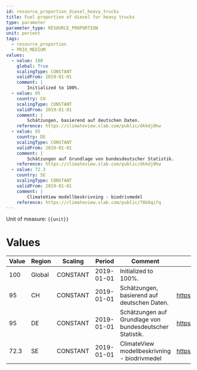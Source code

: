 ```yaml
---
id: resource_proportion_diesel_heavy_trucks
title: Fuel proportion of diesel for heavy trucks
type: parameter
parameter_type: RESOURCE_PROPORTION
unit: percent
tags:
  - resource_proportion
  - PRIO_MEDIUM
values:
  - value: 100
    global: True
    scalingType: CONSTANT
    validFrom: 2019-01-01
    comment: |
        Initialized to 100%.
  - value: 95
    country: CH
    scalingType: CONSTANT
    validFrom: 2019-01-01
    comment: |
        Schätzungen, basierend auf deutschen Daten.
    reference: https://climateview.slab.com/public/dkkdj0hw
  - value: 95
    country: DE
    scalingType: CONSTANT
    validFrom: 2019-01-01
    comment: |
        Schätzungen auf Grundlage von bundesdeutscher Statistik.
    reference: https://climateview.slab.com/public/dkkdj0hw
  - value: 72.3
    country: SE
    scalingType: CONSTANT
    validFrom: 2019-01-01
    comment: |
        ClimateView modellbeskrivning - biodrivmedel
    reference: https://climateview.slab.com/public/78b9qifq
---
```



Unit of measure: `{{unit}}`


# Values


| Value | Region | Scaling | Period | Comment | Reference |
|-------|--------|---------|--------|---------|-----------|
| 100 | Global | CONSTANT | 2019-01-01 | Initialized to 100%. |  |
| 95 | CH | CONSTANT | 2019-01-01 | Schätzungen, basierend auf deutschen Daten. | https://climateview.slab.com/public/dkkdj0hw |
| 95 | DE | CONSTANT | 2019-01-01 | Schätzungen auf Grundlage von bundesdeutscher Statistik. | https://climateview.slab.com/public/dkkdj0hw |
| 72.3 | SE | CONSTANT | 2019-01-01 | ClimateView modellbeskrivning - biodrivmedel | https://climateview.slab.com/public/78b9qifq |


